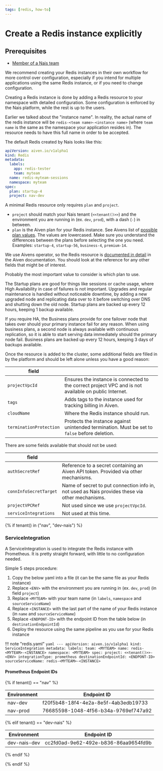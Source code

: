 ```yaml
---
tags: [redis, how-to]
---
```


# Create a Redis instance explicitly

## Prerequisites
- [Member of a Nais team](../../../explanations/team.md)

We recommend creating your Redis instances in their own workflow for more control over configuration, especially if you intend for multiple applications using the same Redis instance, or if you need to change configuration.

Creating a Redis instance is done by adding a Redis resource to your namespace with detailed configuration.
Some configuration is enforced by the Nais platform, while the rest is up to the users.

Earlier we talked about the "instance name".
In reality, the actual name of the redis instance will be `redis-<team name>-<instance name>` (where `team name` is the same as the namespace your application resides in).
The resource needs to have this full name in order to be accepted.

The default Redis created by Nais looks like this:

```yaml
apiVersion: aiven.io/v1alpha1
kind: Redis
metadata:
  labels:
    app: redis-tester
    team: myteam
  name: redis-myteam-sessions
  namespace: myteam
spec:
  plan: startup-4
  project: nav-dev
```

A minimal Redis resource only requires `plan` and `project`.

 * `project` should match your Nais tenant (`<<tenant()>>`) and the environment you are running in (ex. `dev`, `prod`), with a dash (`-`) in between.
 * `plan` is the Aiven plan for your Redis instance.
   See Aivens list of [possible plan values](https://aiven.io/pricing?product=redis).
   The values are lowercased.
   Make sure you understand the differences between the plans before selecting the one you need.
   Examples: `startup-4`, `startup-56`, `business-4`, `premium-14`.

We use Aivens operator, so the Redis resource is [documented in detail](https://aiven.github.io/aiven-operator/api-reference/redis.html) in the Aiven documentation.
You should look at the reference for any other fields that might be of interest.

Probably the most important value to consider is which plan to use.

The Startup plans are good for things like sessions or cache usage, where High Availability in case of failures is not important.
Upgrades and regular maintenance is handled without noticeable downtime, by adding a new upgraded node and replicating data over to it before switching over DNS and shutting down the old node.
Startup plans are backed up every 12 hours, keeping 1 backup available.

If you require HA, the Business plans provide for one failover node that takes over should your primary instance fail for any reason.
When using business plans, a second node is always available with continuous replication, so it is able to start serving data immediately should the primary node fail.
Business plans are backed up every 12 hours, keeping 3 days of backups available.

Once the resource is added to the cluster, some additional fields are filled in by the platform and should be left alone unless you have a good reason:

| field                   |                                                                                                       |
|-------------------------|-------------------------------------------------------------------------------------------------------|
| `projectVpcId`          | Ensures the instance is connected to the correct project VPC and is not available on public Internet. |
| `tags`                  | Adds tags to the instance used for tracking billing in Aiven.                                         |
| `cloudName`             | Where the Redis instance should run.                                                                  |
| `terminationProtection` | Protects the instance against unintended termination. Must be set to `false` before deletion.         |

There are some fields available that should not be used:

| field                  |                                                                                                 |
|------------------------|-------------------------------------------------------------------------------------------------|
| `authSecretRef`        | Reference to a secret containing an Aiven API token. Provided via other mechanisms.             |
| `connInfoSecretTarget` | Name of secret to put connection info in, not used as Nais provides these via other mechanisms. |
| `projectVPCRef`        | Not used since we use `projectVpcId`.                                                           |
| `serviceIntegrations`  | Not used at this time.                                                                          |

{% if tenant() in ("nav", "dev-nais") %}

### ServiceIntegration

A ServiceIntegration is used to integrate the Redis instance with Prometheus.
It is pretty straight forward, with little to no configuration needed.

Simple 5 steps procedure:

1. Copy the below yaml into a file (it can be the same file as your Redis instance)
2. Replace `<ENV>` with the environment you are running in (ex. `dev`, `prod`) (in field `project`)
3. Replace `<MYTEAM>` with your team name (in `labels`, `namespace` and `sourceServiceName`)
4. Replace `<INSTANCE>` with the last part of the name of your Redis instance (in `name` and `sourceServiceName`)
5. Replace `<ENDPONT-ID>` with the endpoint ID from the table below (in `destinationEndpointId`)
6. Deploy the resource using the same pipeline as you use for your Redis instance


!!! note "redis.yaml"
    ```yaml
    ---
    apiVersion: aiven.io/v1alpha1
    kind: ServiceIntegration
    metadata:
        labels:
            team: <MYTEAM>
        name: redis-<MYTEAM>-<INSTANCE>
        namespace: <MYTEAM>
    spec:
        project: <<tenant()>>-<ENV>
        integrationType: prometheus
        destinationEndpointId: <ENDPONT-ID>
        sourceServiceName: redis-<MYTEAM>-<INSTANCE>
    ```

#### Prometheus Endpoint IDs

{% if tenant() == "nav" %}

| Environment | Endpoint ID                          |
|-------------|--------------------------------------|
| nav-dev     | f20f5b48-18f4-4e2a-8e5f-4ab3edb19733 |
| nav-prod    | 76685598-1048-4f56-b34a-9769ef747a92 |

{% elif tenant() == "dev-nais" %}

| Environment  | Endpoint ID                          |
|--------------|--------------------------------------|
| dev-nais-dev | cc2fd0ad-9e62-492e-b836-86aa9654fd9b |

{% endif %}

{% endif %}


